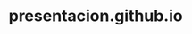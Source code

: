 # presentacion.github.io
<!DOCTYPE html>
<html lang="es">
<head>
    <meta charset="UTF-8" />
    <meta name="viewport" content="width=device-width, initial-scale=1" />
    <title>Deivi Barco Reina - Presentación Personal</title>
    <style>
        /* Reset básico */
        * {
            margin: 0;
            padding: 0;
            box-sizing: border-box;
        }

        body {
            font-family: 'Segoe UI', Tahoma, Geneva, Verdana, sans-serif;
            background: #f0f4f8;
            color: #333;
            line-height: 1.6;
            padding: 20px;
        }

        header {
            background-color: #007acc;
            color: white;
            padding: 30px 20px;
            text-align: center;
            border-radius: 8px;
            box-shadow: 0 4px 10px rgba(0, 0, 0, 0.1);
            margin-bottom: 30px;
        }

        header h1 {
            font-size: 2.8rem;
            letter-spacing: 1.5px;
        }

        main {
            max-width: 900px;
            margin: 0 auto;
            background: white;
            padding: 25px 40px;
            border-radius: 8px;
            box-shadow: 0 4px 15px rgba(0,0,0,0.1);
        }

        section {
            margin-bottom: 30px;
        }

        section h2 {
            color: #007acc;
            margin-bottom: 15px;
            border-bottom: 2px solid #007acc;
            padding-bottom: 5px;
        }

        ul {
            list-style-type: disc;
            padding-left: 20px;
        }

        ul li {
            margin-bottom: 10px;
        }

        footer {
            text-align: center;
            margin-top: 40px;
            font-size: 0.9rem;
            color: #555;
        }

        a {
            color: #007acc;
            text-decoration: none;
        }

        a:hover {
            text-decoration: underline;
        }

        /* Responsive */
        @media (max-width: 600px) {
            main {
                padding: 20px;
            }

            header h1 {
                font-size: 2rem;
            }
        }
    </style>
</head>
<body>
    <header>
        <h1>Deivi Barco Reina</h1>
    </header>

    <main>
        <section>
            <h2>Sobre mí</h2>
            <p>Soy estudiante de <strong>Tecnología en Sistemas</strong>, actualmente cursando el <strong>5° semestre</strong>. Me apasiona el desarrollo web y aprender nuevas tecnologías para crecer profesionalmente.</p>
        </section>

        <section>
            <h2>Proyectos</h2>
            <ul>
                <li>Desarrollo de páginas web estáticas usando HTML, CSS y JavaScript.</li>
                <li>Sistemas básicos de gestión para pequeñas empresas.</li>
                <li>Colaboración en proyectos académicos utilizando Git y GitHub.</li>
            </ul>
        </section>

        <section>
            <h2>Habilidades</h2>
            <ul>
                <li>Lenguajes: JavaScript, Python, Java.</li>
                <li>Desarrollo web: HTML5, CSS3, Bootstrap.</li>
                <li>Control de versiones: Git y GitHub.</li>
                <li>Bases de datos: MySQL.</li>
            </ul>
        </section>

        <section>
            <h2>Contacto</h2>
            <p>Email: <a href="mailto:tu.correo@example.com">tu.correo@example.com</a></p>
            <p>LinkedIn: <a href="https://linkedin.com/in/tuusuario" target="_blank" rel="noopener">linkedin.com/in/tuusuario</a></p>
            <p>GitHub: <a href="https://github.com/deivibarcoreina" target="_blank" rel="noopener">github.com/deivibarcoreina</a></p>
        </section>
    </main>

    <footer>
        &copy; 2025 Deivi Barco Reina - ¡Gracias por visitar!
    </footer>
</body>
</html>
